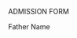<!-- TODO  -->
ADMISSION FORM


<div className="col-5 p-3 m-4">
                                <label className='form-label'>Father Name</label>
                            </div>